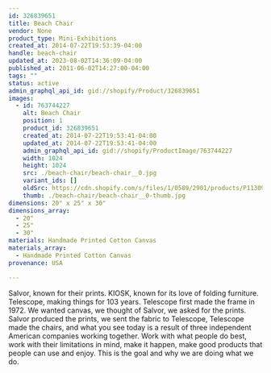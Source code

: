 ```yaml
---
id: 326839651
title: Beach Chair
vendor: None
product_type: Mini-Exhibitions
created_at: 2014-07-22T19:53:39-04:00
handle: beach-chair
updated_at: 2023-08-02T14:36:09-04:00
published_at: 2011-06-02T14:27:00-04:00
tags: ""
status: active
admin_graphql_api_id: gid://shopify/Product/326839651
images:
  - id: 763744227
    alt: Beach Chair
    position: 1
    product_id: 326839651
    created_at: 2014-07-22T19:53:41-04:00
    updated_at: 2014-07-22T19:53:41-04:00
    admin_graphql_api_id: gid://shopify/ProductImage/763744227
    width: 1024
    height: 1024
    src: ./beach-chair/beach-chair__0.jpg
    variant_ids: []
    oldSrc: https://cdn.shopify.com/s/files/1/0589/2901/products/P1130943so.jpeg?v=1406073221
    thumb: ./beach-chair/beach-chair__0-thumb.jpg
dimensions: 20" x 25" x 30"
dimensions_array:
  - 20"
  - 25"
  - 30"
materials: Handmade Printed Cotton Canvas
materials_array:
  - Handmade Printed Cotton Canvas
provenance: USA

---
```


Salvor, known for their prints. KIOSK, known for its love of folding furniture. Telescope, making things for 103 years. Telescope first made the frame in 1972. We wanted canvas, we thought of Salvor, we asked for the prints. Salvor produced the prints, we sent the fabric to Telescope, Telescope made the chairs, and what you see today is a result of three independent American companies working together. Work with what people do best, work with their limitations in mind, make it happen, make good products that people can use and enjoy. This is the goal and why we are doing what we do.